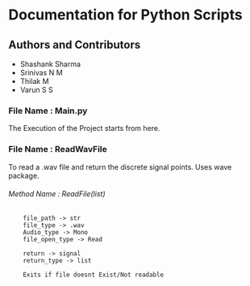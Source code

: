 # Documentation for Python Scripts

## Authors and Contributors
- Shashank Sharma
- Srinivas N M
- Thilak M
- Varun S S

### File Name : Main.py
The Execution of the Project starts from here. 

### File Name : ReadWavFile
To read a .wav file and return the discrete signal points. Uses wave package.

###### Method Name : ReadFile(list)
```
    file_path -> str
    file_type -> .wav
    Audio_type -> Mono
    file_open_type -> Read
    
    return -> signal
    return_type -> list
    
    Exits if file doesnt Exist/Not readable
```



